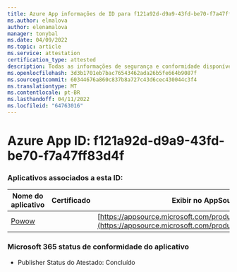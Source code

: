 ```yaml
---
title: Azure App informações de ID para f121a92d-d9a9-43fd-be70-f7a47ff83d4f
ms.author: elmalova
author: elenamalova
manager: tonybal
ms.date: 04/09/2022
ms.topic: article
ms.service: attestation
certification_type: attested
description: Todas as informações de segurança e conformidade disponíveis para f121a92d-d9a9-43fd-be70-f7a47ff83d4f.
ms.openlocfilehash: 3d3b1701eb7bac76543462ada26b5fe664b9087f
ms.sourcegitcommit: 60344676a860c837b8a727c43d6cec430044c3f4
ms.translationtype: MT
ms.contentlocale: pt-BR
ms.lasthandoff: 04/11/2022
ms.locfileid: "64763016"
---
```

# <a name="azure-app-id-f121a92d-d9a9-43fd-be70-f7a47ff83d4f"></a>Azure App ID: f121a92d-d9a9-43fd-be70-f7a47ff83d4f


### <a name="apps-associated-with-this-id"></a>Aplicativos associados a esta ID:
| **Nome do aplicativo** | **Certificado** | **Exibir no AppSource** |
|--------------|---------------|-----------------------|
| [Powow](../forward/WA200002952.md) |  | [https://appsource.microsoft.com/product/office/WA200002952](https://appsource.microsoft.com/product/office/WA200002952) |

### <a name="microsoft-365-app-compliance-status"></a>Microsoft 365 status de conformidade do aplicativo
- Publisher Status do Atestado: Concluído

